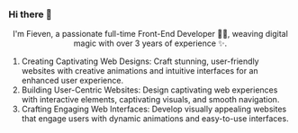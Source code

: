 ### Hi there 👋
<div align="center">I'm Fieven, a passionate full-time Front-End Developer 👨‍💻, weaving digital magic with over 3 years of experience ✨.</div>  
<ol>
  <li>Creating Captivating Web Designs: Craft stunning, user-friendly websites with creative animations and intuitive interfaces for an enhanced user experience.</li>
  <li>Building User-Centric Websites: Design captivating web experiences with interactive elements, captivating visuals, and smooth navigation.</li>
  <li>Crafting Engaging Web Interfaces: Develop visually appealing websites that engage users with dynamic animations and easy-to-use interfaces.</li>
</ol> 
<br/>  
